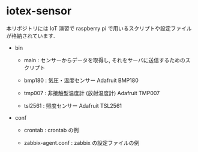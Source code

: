 # iotex-sensor

本リポジトリには IoT 演習で raspberry pi で用いるスクリプトや設定ファイルが格納されています.

* bin

  * main : センサーからデータを取得し, それをサーバに送信するためのスクリプト

  * bmp180 : 気圧・温度センサー Adafruit BMP180

  * tmp007 : 非接触型温度計 (放射温度計) Adafruit TMP007

  * tsl2561 : 照度センサー Adafruit TSL2561

* conf

  * crontab : crontab の例

  * zabbix-agent.conf : zabbix の設定ファイルの例
